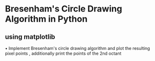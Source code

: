 # Bresenham's Circle Drawing Algorithm in Python
## using matplotlib
• Implement Bresenham's circle drawing algorithm and plot the resulting 
pixel points , additionally print the points of the 2nd octant


